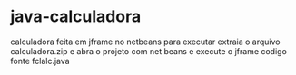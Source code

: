 # java-calculadora

calculadora feita em jframe no netbeans para executar extraia o arquivo calculadora.zip e abra o projeto com net beans e execute o jframe  codigo fonte fclalc.java

